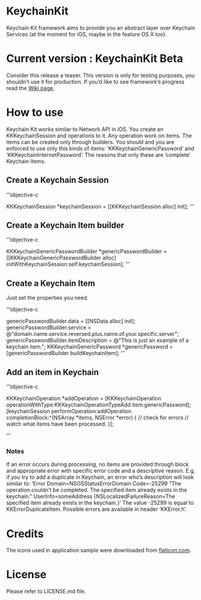 KeychainKit
===========

Keychain Kit framework aims to provide you an abstract layer over Keychain Services (at the moment for iOS, maybe in the feature OS X too).

# Current version : KeychainKit Beta

Consider this release a teaser. This version is only for testing purposes, you shouldn’t use it for production.
If you’d like to see framework’s progress read the [Wiki page](https://github.com/davidlivadaru/KeychainKit/wiki).

# How to use

Keychain Kit works similar to Network API in iOS.
You create an KKKeychainSession and operations to it. Any operation work on items. The items can be created only through builders. You should and you are enforced to use only this kinds of items: ‘KKKeychainGenericPassword’ and ‘KKKeychainInternetPassword’. The reasons that only these are ‘complete’ Keychain Items.

## Create a Keychain Session

‘’’objective-c

KKKeychainSession *keychainSession = [[KKKeychainSession alloc] init];
‘’’

## Create a Keychain Item builder

‘’’objective-c

KKKeychainGenericPasswordBuilder *genericPasswordBuilder = [[KKKeychainGenericPasswordBuilder alloc] initWithKeychainSession:self.keychainSession];
‘’’

## Create a Keychain Item

Just set the properties you need.

‘’’objective-c

genericPasswordBuilder.data = [[NSData alloc] init];
genericPasswordBuilder.service = @"domain.name.service.reversed.plus.name.of.your.specific.server";
genericPasswordBuilder.itemDescription = @"This is just an example of a keychain item.";
KKKeychainGenericPassword *genericPassword = [genericPasswordBuilder buildKeychainItem];
‘’’

## Add an item in Keychain

‘’’objective-c

KKKeychainOperation *addOperation = [KKKeychainOperation operationWithType:KKKeychainOperationTypeAdd item:genericPassword];
    [keychainSession performOperation:addOperation completionBlock:^(NSArray *items, NSError *error) {
        // check for errors
        // watch what items have been processed.
    }];

‘’’

### Notes

If an error occurs during processing, no items are provided through block and appropriate error with specific error code and a descriptive reason. E.g. if you try to add a duplicate in Keychain, an error who’s description will look similar to:
‘Error Domain=NSOSStatusErrorDomain Code=-25299 "The operation couldn’t be completed. The specified item already exists in the keychain." UserInfo=someAddress {NSLocalizedFailureReason=The specified item already exists in the keychain.}’
The value -25299 is equal to KKErrorDuplicateItem. Possible errors are available in header ‘KKError.h’.

# Credits

The icons used in application sample were downloaded from [flaticon.com](http://www.flaticon.com).

# License

Please refer to LICENSE.md file.